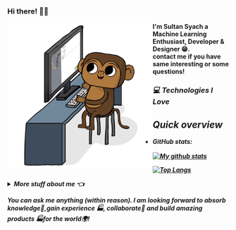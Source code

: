 ### Hi there! 👋🤓
<img src='https://github.com/keshavsingh4522/keshavsingh4522/blob/master/Assets/Monkey_Kid_Coding.gif' align='left'>

<b>I'm Sultan Syach a Machine Learning Enthusiast, Developer & Designer 😁.<br>
contact me if you have same interesting or some questions!

### <b><i>💻 Technologies I Love <br>



## Quick overview
* GitHub stats:  
<a href="https://github.com/sultanbst123/github-readme-stats">
  <img align="center" src="https://github-readme-stats.vercel.app/api?username=sultanbst123&show_icons=true&line_height=27&include_all_commits=true" alt="My github stats" />
</a><br>

[![Top Langs](https://github-readme-stats.vercel.app/api/top-langs/?username=sultanbst123&layout=compact)](https://github.com/sultanbst123/github-readme-stats)



<details>
<summary>
  More stuff about me 👈
</summary>

I am really passionate about machine learning, it is in my opinion the best combination of logical programming and
(sometimes) develop a beautiful design.⚡ I am involved in a lot of competition, hackathons, course, workshops and helped in building many communities from scratch.

## My skills

### Programming language
</details>

You can ask me anything (within reason). I am looking forward to absorb knowledge🧠,gain experience 🏭, collaborate🤝 and build amazing products 🏭for the world🌍!
